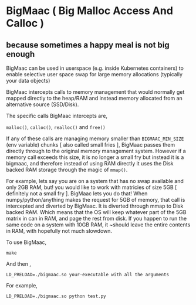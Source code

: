 # BigMaac ( Big Malloc Access And Calloc )

## because sometimes a happy meal is not big enough

BigMaac can be used in userspace (e.g. inside Kubernetes containers) to enable selective user space swap for large memory allocations (typically your data objects)

BigMaac intercepts calls to memory management that would normally get mapped directly to the heap/RAM and instead memory allocated from an alternative source (SSD/Disk).

The specific calls BigMaac intercepts are, 

`malloc()`, `calloc()`, `realloc()` and `free()`

If any of these calls are managing memory smaller than `BIGMAAC_MIN_SIZE` (env variable) chunks [ also called small fries ], BigMaac passes them directly through to the original memory management system. However if a memory call exceeds this size, it is no longer a small fry but instead it is a bigmaac, and therefore instead of using RAM directly it uses the Disk backed RAM storage through the magic of `mmap()`. 

For example, lets say you are on a system that has no swap available and only 2GB RAM, but! you would like to work with matricies of size 5GB [ definitely not a small fry ]. BigMaac lets you do that!
When numpy/python/anything makes the request for 5GB of memory, that call is intercepted and diverted by BigMaac. It is diverted through mmap to Disk backed RAM. Which means that the OS will keep whatever part of the 5GB matrix in can in RAM, and page the rest from disk. If you happen to run the same code on a system with 10GB RAM, it ~should leave the entire contents in RAM, with hopefully not much slowdown.

To use BigMaac, 

`make`

And then ,
 
`LD_PRELOAD=./bigmaac.so your-executable with all the arguments`

For example,

`LD_PRELOAD=./bigmaac.so python test.py`


